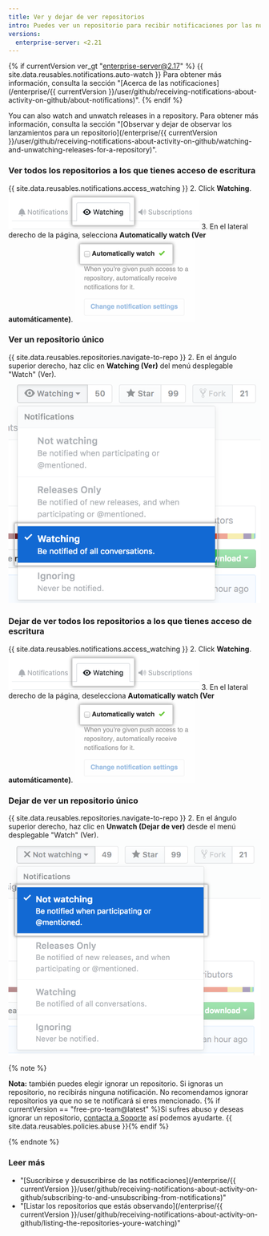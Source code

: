 ```yaml
---
title: Ver y dejar de ver repositorios
intro: Puedes ver un repositorio para recibir notificaciones por las nuevas solicitudes de extracción y propuestas que se crearon. También puedes dejar de ver un repositorio si ya no deseas recibir notificaciones de ese repositorio específico.
versions:
  enterprise-server: <2.21
---
```


{% if currentVersion ver_gt "enterprise-server@2.17" %}
{{ site.data.reusables.notifications.auto-watch }} Para obtener más información, consulta la sección "[Acerca de las notificaciones](/enterprise/{{ currentVersion }}/user/github/receiving-notifications-about-activity-on-github/about-notifications)".
{% endif %}

You can also watch and unwatch releases in a repository. Para obtener más información, consulta la sección "[Observar y dejar de observar los lanzamientos para un repositorio](/enterprise/{{ currentVersion }}/user/github/receiving-notifications-about-activity-on-github/watching-and-unwatching-releases-for-a-repository)".

### Ver todos los repositorios a los que tienes acceso de escritura

{{ site.data.reusables.notifications.access_watching }}
2. Click **Watching**. ![Lista de repositorios observados](/assets/images/help/notifications/notifications-watching-tab.png)
3. En el lateral derecho de la página, selecciona **Automatically watch (Ver automáticamente)**. ![Una casilla de verificación para configurar ver automáticamente repositorios](/assets/images/help/notifications/ent-automatically-watch-repos.png)

### Ver un repositorio único

{{ site.data.reusables.repositories.navigate-to-repo }}
2. En el ángulo superior derecho, haz clic en **Watching (Ver)** del menú desplegable "Watch" (Ver). ![Ver opciones en un menú desplegable para un repositorio](/assets/images/help/notifications/watch-repository.png)

### Dejar de ver todos los repositorios a los que tienes acceso de escritura

{{ site.data.reusables.notifications.access_watching }}
2. Click **Watching**. ![Lista de repositorios observados](/assets/images/help/notifications/notifications-watching-tab.png)
3. En el lateral derecho de la página, deselecciona **Automatically watch (Ver automáticamente)**. ![Una casilla de verificación para configurar ver automáticamente repositorios](/assets/images/help/notifications/ent-automatically-watch-repos.png)

### Dejar de ver un repositorio único

{{ site.data.reusables.repositories.navigate-to-repo }}
2. En el ángulo superior derecho, haz clic en **Unwatch (Dejar de ver)** desde el menú desplegable "Watch" (Ver). ![Ver opciones en un menú desplegable para un repositorio](/assets/images/help/notifications/unwatch-repository.png)

{% note %}

**Nota:** también puedes elegir ignorar un repositorio. Si ignoras un repositorio, no recibirás ninguna notificación. No recomendamos ignorar repositorios ya que no se te notificará si eres mencionado. {% if currentVersion == "free-pro-team@latest" %}Si sufres abuso y deseas ignorar un repositorio, [contacta a Soporte](/contact) así podemos ayudarte. {{ site.data.reusables.policies.abuse }}{% endif %}

{% endnote %}

### Leer más

- "[Suscribirse y desuscribirse de las notificaciones](/enterprise/{{ currentVersion }}/user/github/receiving-notifications-about-activity-on-github/subscribing-to-and-unsubscribing-from-notifications)"
- "[Listar los repositorios que estás observando](/enterprise/{{ currentVersion }}/user/github/receiving-notifications-about-activity-on-github/listing-the-repositories-youre-watching)"
